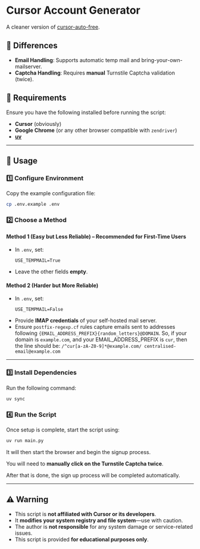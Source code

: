 # Cursor Account Generator  

A cleaner version of [cursor-auto-free](https://github.com/chengazhen/cursor-auto-free).  

## 🔹 Differences  
- **Email Handling**: Supports automatic temp mail and bring-your-own-mailserver. 
- **Captcha Handling**: Requires **manual** Turnstile Captcha validation (twice).  

## 🔹 Requirements  
Ensure you have the following installed before running the script:  
- **Cursor** (obviously)  
- **Google Chrome** (or any other browser compatible with `zendriver`)  
- **[uv](https://docs.astral.sh/uv/getting-started/installation/)**  

---

## 🚀 Usage  

### 1️⃣ Configure Environment  
Copy the example configuration file:  
```bash
cp .env.example .env
```

### 2️⃣ Choose a Method  

#### **Method 1 (Easy but Less Reliable) – Recommended for First-Time Users**  
- In `.env`, set:  
  ```env
  USE_TEMPMAIL=True
  ```
- Leave the other fields **empty**.  

#### **Method 2 (Harder but More Reliable)**  
- In `.env`, set:
  ```env
  USE_TEMPMAIL=False
  ```
- Provide **IMAP credentials** of your self-hosted mail server.  
- Ensure `postfix-regexp.cf` rules capture emails sent to addresses following `{EMAIL_ADDRESS_PREFIX}{random_letters}@DOMAIN`. So, if your domain is `example.com`, and your EMAIL_ADDRESS_PREFIX is `cur`, then the line should be: `/^cur[a-zA-Z0-9]*@example.com/ centralised-email@example.com`

---

### 3️⃣ Install Dependencies  
Run the following command:  
```bash
uv sync
```

### 4️⃣ Run the Script  
Once setup is complete, start the script using:  
```bash
uv run main.py
```
It will then start the browser and begin the signup process.

You will need to **manually click on the Turnstile Captcha twice**.

After that is done, the sign up process will be completed automatically.

---

## ⚠️ Warning  
- This script is **not affiliated with Cursor or its developers**.  
- It **modifies your system registry and file system**—use with caution.  
- The author is **not responsible** for any system damage or service-related issues.  
- This script is provided **for educational purposes only**.
